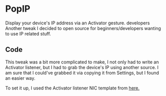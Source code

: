 # PopIP
Display your device's IP address via an Activator gesture.
developers
Another tweak I decided to open source for beginners/developers wanting to use IP related stuff.

## Code

This tweak was a bit more complicated to make, I not only had to write an Activator listener, but I had to grab the device's IP using another source. I am sure that I could've grabbed it via copying it from Settings, but I found an easier way.

To set it up, I used the Activator listener NIC template from [here.](https://github.com/theos/templates "Official Theos templates") 
